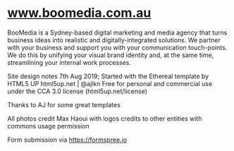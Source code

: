 # www.boomedia.com.au

BooMedia is a Sydney-based digital marketing and media agency that turns business ideas into realistic and digitally-integrated solutions. We partner with your business and support you with your communication touch-points. We do this by unifying your visual brand identity and, at the same time, streamlining your internal work processes.

Site design notes 7th Aug 2019;
Started with the Ethereal template by HTML5 UP
html5up.net | @ajlkn
Free for personal and commercial use under the CCA 3.0 license (html5up.net/license)

Thanks to AJ for some great templates

All photos credit Max Haoui with logos credits to other entities with commons usage permission

Form submission via
https://formspree.io
